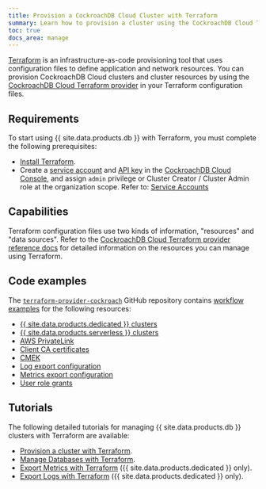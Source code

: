 ```yaml
---
title: Provision a CockroachDB Cloud Cluster with Terraform
summary: Learn how to provision a cluster using the CockroachDB Cloud Terraform provider.
toc: true
docs_area: manage
---
```


[Terraform](https://terraform.io) is an infrastructure-as-code provisioning tool that uses configuration files to define application and network resources. You can provision CockroachDB Cloud clusters and cluster resources by using the [CockroachDB Cloud Terraform provider](https://registry.terraform.io/providers/cockroachdb/cockroach) in your Terraform configuration files.

## Requirements

To start using {{ site.data.products.db }} with Terraform, you must complete the following prerequisites:

- [Install Terraform](https://learn.hashicorp.com/tutorials/terraform/install-cli).
- Create a [service account](managing-access.html#manage-service-accounts) and [API key](managing-access.html#api-access) in the [CockroachDB Cloud Console](https://cockroachlabs.cloud), and assign `admin` privilege or Cluster Creator / Cluster Admin role at the organization scope. Refer to: [Service Accounts](authorization.html#service-accounts)

## Capabilities

Terraform configuration files use two kinds of information, "resources" and "data sources".
Refer to the [CockroachDB Cloud Terraform provider reference docs](https://registry.terraform.io/providers/cockroachdb/cockroach/latest/docs) for detailed information on the resources you can manage using Terraform.

## Code examples

The [`terraform-provider-cockroach`](https://github.com/cockroachdb/terraform-provider-cockroach) GitHub repository contains [workflow examples](https://github.com/cockroachdb/terraform-provider-cockroach/tree/main/examples/workflows) for the following resources:

- [{{ site.data.products.dedicated }} clusters](https://github.com/cockroachdb/terraform-provider-cockroach/tree/main/examples/workflows/cockroach_dedicated_cluster)
- [{{ site.data.products.serverless }} clusters](https://github.com/cockroachdb/terraform-provider-cockroach/tree/main/examples/workflows/cockroach_serverless_cluster)
- [AWS PrivateLink](https://github.com/cockroachdb/terraform-provider-cockroach/blob/main/examples/workflows/aws_privatelink)
- [Client CA certificates](https://github.com/cockroachdb/terraform-provider-cockroach/tree/main/examples/workflows/cockroach_client_ca_cert)
- [CMEK](https://github.com/cockroachdb/terraform-provider-cockroach/tree/main/examples/workflows/cockroach_cmek) 
- [Log export configuration](https://github.com/cockroachdb/terraform-provider-cockroach/tree/main/examples/workflows/cockroach_log_export_config)
- [Metrics export configuration](https://github.com/cockroachdb/terraform-provider-cockroach/tree/main/examples/workflows/cockroach_metric_export)
- [User role grants](https://github.com/cockroachdb/terraform-provider-cockroach/tree/main/examples/workflows/cockroach_user_role_grants)

## Tutorials

The following detailed tutorials for managing {{ site.data.products.db }} clusters with Terraform are available:

- [Provision a cluster with Terraform](provision-a-cluster-with-terraform.html).
- [Manage Databases with Terraform](manage-database-terraform.html).
- [Export Metrics with Terraform](export-metrics-terraform.html) ({{ site.data.products.dedicated }} only).
- [Export Logs with Terraform](export-logs-terraform.html) ({{ site.data.products.dedicated }} only).
